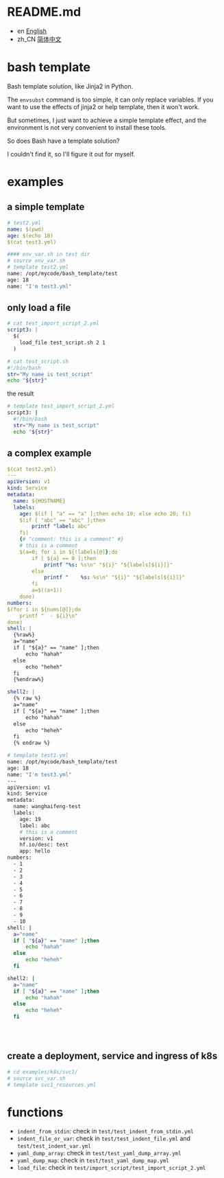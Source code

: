 # README.md

- en [English](README.en_US.md)
- zh_CN [简体中文](readme/README.md)

# bash template


Bash template solution, like Jinja2 in Python.

The `envsubst` command is too simple, it can only replace variables.
If you want to use the effects of jinja2 or help template, then it won't work.

But sometimes, I just want to achieve a simple template effect, and the environment is not very convenient to install these tools.

So does Bash have a template solution?

I couldn't find it, so I'll figure it out for myself.



# examples

## a simple template

```yaml
# test2.yml
name: $(pwd)
age: $(echo 18)
$(cat test3.yml)
```

```bash
#### env_var.sh in test dir
# source env_var.sh
# template test2.yml 
name: /opt/mycode/bash_template/test
age: 18
name: "I'm test3.yml"

```

## only load a file

```yaml
# cat test_import_script_2.yml 
script3: |
  $(
    load_file test_script.sh 2 1
  )

```

```bash
# cat test_script.sh 
#!/bin/bash
str="My name is test_script"
echo "${str}"
```

the result
```bash
# template test_import_script_2.yml 
script3: |
  #!/bin/bash
  str="My name is test_script"
  echo "${str}"

```

## a complex example 

```yaml
$(cat test2.yml)
---
apiVersion: v1
kind: Service
metadata:
  name: ${HOSTNAME}
  labels:
    age: $(if [ "a" == "a" ];then echo 19; else echo 20; fi)
    $(if [ "abc" == "abc" ];then 
        printf "label: abc"
    fi)
    {# "comment: this is a comment" #}
    # this is a comment
    $(a=0; for i in ${!labels[@]};do
        if [ ${a} == 0 ];then
            printf "%s: %s\n" "${i}" "${labels[${i}]}" 
        else
            printf "    %s: %s\n" "${i}" "${labels[${i}]}"
        fi
        a=$((a+1))
    done)
numbers:
$(for i in ${nums[@]};do
    printf "  - ${i}\n"
done)
shell: |
  {%raw%}
  a="name"
  if [ "${a}" == "name" ];then
      echo "hahah"
  else
      echo "heheh"
  fi
  {%endraw%}

shell2: |
  {% raw %}
  a="name"
  if [ "${a}" == "name" ];then
      echo "hahah"
  else
      echo "heheh"
  fi
  {% endraw %}

```

```bash
# template test1.yml
name: /opt/mycode/bash_template/test
age: 18
name: "I'm test3.yml"
---
apiVersion: v1
kind: Service
metadata:
  name: wanghaifeng-test
  labels:
    age: 19
    label: abc
    # this is a comment
    version: v1
    hf.io/desc: test
    app: hello
numbers:
  - 1
  - 2
  - 3
  - 4
  - 5
  - 6
  - 7
  - 8
  - 9
  - 10
shell: |
  a="name"
  if [ "${a}" == "name" ];then
      echo "hahah"
  else
      echo "heheh"
  fi

shell2: |
  a="name"
  if [ "${a}" == "name" ];then
      echo "hahah"
  else
      echo "heheh"
  fi





```

## create a deployment, service and ingress of k8s

```bash
# cd examples/k8s/svc1/
# source svc_var.sh 
# template svc1_resources.yml 

```


# functions

* `indent_from_stdin`: check in `test/test_indent_from_stdin.yml`
* `indent_file_or_var`: check in `test/test_indent_file.yml` and `test/test_indent_var.yml`
* `yaml_dump_array`: check in `test/test_yaml_dump_array.yml`
* `yaml_dump_map`: check in `test/test_yaml_dump_map.yml`
* `load_file`: check in `test/import_script/test_import_script_2.yml`


